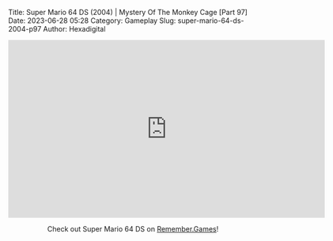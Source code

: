 Title: Super Mario 64 DS (2004) | Mystery Of The Monkey Cage [Part 97]
Date: 2023-06-28 05:28
Category: Gameplay
Slug: super-mario-64-ds-2004-p97
Author: Hexadigital

<center><iframe src="https://www.youtube.com/embed/57luhYYhGMI?feature=oembed" allow="accelerometer; autoplay; encrypted-media; gyroscope; picture-in-picture" width="640" height="360" frameborder="0"></iframe>

Check out Super Mario 64 DS on [Remember.Games](https://remember.games/game/2250/super-mario-64-ds/)!</center>